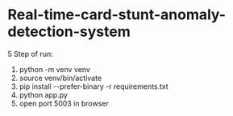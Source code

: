 # Real-time-card-stunt-anomaly-detection-system

5 Step of run:

1) python -m venv venv
2) source venv/bin/activate
3) pip install --prefer-binary -r requirements.txt
4) python app.py
5) open port 5003 in browser
